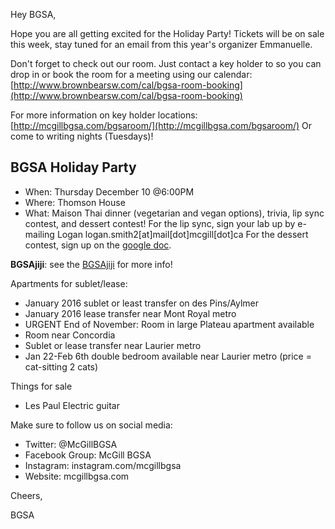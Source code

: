 
Hey BGSA,

Hope you are all getting excited for the Holiday Party! Tickets will be on sale this week, stay tuned for an email from this year's organizer Emmanuelle.

Don't forget to check out our room.  Just contact a key holder to so you can drop in or book the room for a meeting using our calendar: [http://www.brownbearsw.com/cal/bgsa-room-booking](http://www.brownbearsw.com/cal/bgsa-room-booking)

For more information on key holder locations:
[http://mcgillbgsa.com/bgsaroom/](http://mcgillbgsa.com/bgsaroom/)
Or come to writing nights (Tuesdays)!

## BGSA Holiday Party
- When: Thursday December 10 @6:00PM
- Where: Thomson House
- What: Maison Thai dinner (vegetarian and vegan options), trivia, lip sync contest, and dessert contest!
For the lip sync, sign your lab up by e-mailing Logan logan.smith2[at]mail[dot]mcgill[dot]ca
For the dessert contest, sign up on the [google doc](https://docs.google.com/spreadsheets/d/1Y9iYjV1Sw7t8uupajvaXIaNxLT-CJcSs7AJ0Y0QWLyo/edit?ts=565364cc#gid=0&vpid=A1).


 __BGSAjiji__: see the [BGSAjiji](https://docs.google.com/spreadsheets/d/1s9BcBibvzUni4RXZ90X5_LQtxD_19S6mxys_-VmQ1CM/edit?pli=1#gid=0) for more info!

Apartments for sublet/lease:

- January 2016 sublet or least transfer on des Pins/Aylmer
- January 2016 lease transfer near Mont Royal metro
- URGENT End of November: Room in large Plateau apartment available 
- Room near Concordia
- Sublet or lease transfer near Laurier metro
- Jan 22-Feb 6th double bedroom available near Laurier metro (price = cat-sitting 2 cats)

Things for sale

- Les Paul Electric guitar

Make sure to follow us on social media:

- Twitter: @McGillBGSA
- Facebook Group: McGill BGSA
- Instagram: instagram.com/mcgillbgsa 
- Website: mcgillbgsa.com

Cheers,

BGSA
